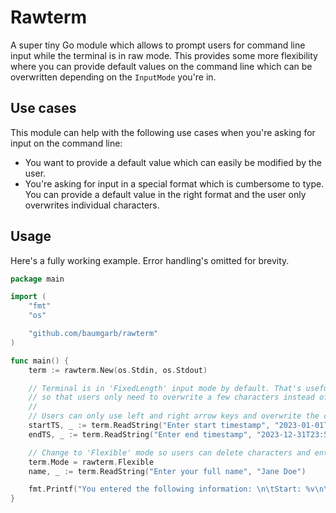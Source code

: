 # Rawterm

A super tiny Go module which allows to prompt users for command line input while the terminal is in raw mode. This provides some more flexibility where you can provide default values on the command line which can be overwritten depending on the `InputMode` you're in.

## Use cases

This module can help with the following use cases when you're asking for input on the command line:

- You want to provide a default value which can easily be modified by the user.
- You're asking for input in a special format which is cumbersome to type. You can provide a default value in the right format and the user only overwrites individual characters.

## Usage

Here's a fully working example. Error handling's omitted for brevity.

```go
package main

import (
	"fmt"
	"os"

	"github.com/baumgarb/rawterm"
)

func main() {
	term := rawterm.New(os.Stdin, os.Stdout)

	// Terminal is in 'FixedLength' input mode by default. That's useful if you're asking for input with a specific length and in a specific format
	// so that users only need to overwrite a few characters instead of typing the long and cumbersome format themselves.
	//
	// Users can only use left and right arrow keys and overwrite the character at the cursor. Nothing else.
	startTS, _ := term.ReadString("Enter start timestamp", "2023-01-01T00:00:00.000Z")
	endTS, _ := term.ReadString("Enter end timestamp", "2023-12-31T23:59:59.999Z")

	// Change to 'Flexible' mode so users can delete characters and enter an answer of variable length
	term.Mode = rawterm.Flexible
	name, _ := term.ReadString("Enter your full name", "Jane Doe")

	fmt.Printf("You entered the following information: \n\tStart: %v\n\tEnd: %v\n\tFull name: %v\n", startTS, endTS, name)
}
```
